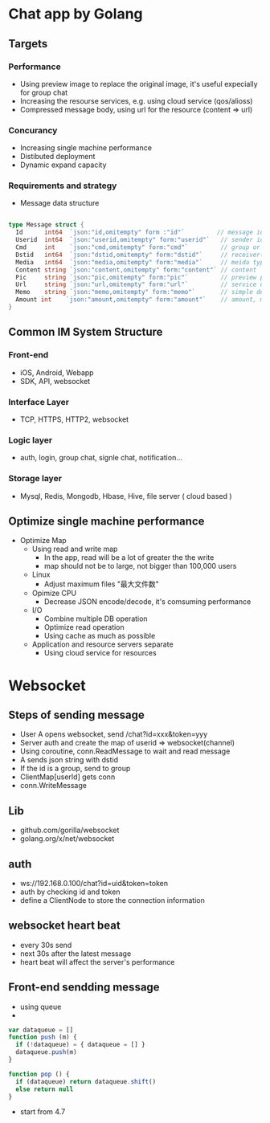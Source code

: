 # Chat app by Golang

## Targets

### Performance
- Using preview image to replace the original image, it's useful expecially for group chat
- Increasing the resourse services, e.g. using cloud service (qos/alioss)
- Compressed message body, using url for the resource (content => url)

### Concurancy
- Increasing single machine performance
- Distibuted deployment
- Dynamic expand capacity

### Requirements and strategy
- Message data structure

```go

type Message struct {
  Id      int64  `json:"id,omitempty" form :"id"`         // message id
  Userid  int64  `json:"userid,omitempty" form:"userid"`   // sender id
  Cmd     int    `json:"cmd,omitempty" form:"cmd"`         // group or private chat
  Dstid   int64  `json:"dstid,omitempty" form:"dstid"`     // receiver(person or group) id
  Media   int64  `json:"media,omitempty" form:"media"`     // meida type
  Content string `json:"content,omitempty" form:"content"` // content
  Pic     string `json:"pic,omitempty" form:"pic"`         // preview pic
  Url     string `json:"url,omitempty" form:"url"`         // service url
  Memo    string `json:"memo,omitempty" form:"memo"`       // simple description
  Amount int    `json:"amount,omitempty" form:"amount"`    // amount, meta info of the content
}
```


## Common IM System Structure

### Front-end
- iOS, Android, Webapp
- SDK, API, websocket

### Interface Layer
- TCP, HTTPS, HTTP2, websocket

### Logic layer
- auth, login, group chat, signle chat, notification...

### Storage layer
- Mysql, Redis, Mongodb, Hbase, Hive, file server ( cloud based )



## Optimize single machine performance
- Optimize Map
  - Using read and write map
    - In the app, read will be a lot of greater the the write
    - map should not be to large, not bigger than 100,000 users
  - Linux
    - Adjust maximum files "最大文件数"
  - Opimize CPU
    - Decrease JSON encode/decode, it's comsuming performance
  - I/O
    - Combine multiple DB operation
    - Optimize read operation
    - Using cache as much as possible
  - Application and resource servers separate
    - Using cloud service for resources


# Websocket

## Steps of sending message
- User A opens websocket, send /chat?id=xxx&token=yyy
- Server auth and create the map of userid => websocket(channel)
- Using coroutine, conn.ReadMessage to wait and read message
- A sends json string with dstid
- If the id is a group, send to group
- ClientMap[userId] gets conn
- conn.WriteMessage

## Lib
- github.com/gorilla/websocket
- golang.org/x/net/websocket

## auth
- ws://192.168.0.100/chat?id=uid&token=token
- auth by checking id and token
- define a ClientNode to store the connection information

## websocket heart beat
- every 30s send
- next 30s after the latest message
- heart beat will affect the server's performance

## Front-end sendding message
- using queue
- 
```js
var dataqueue = []
function push (m) {
  if (!dataqueue) = { dataqueue = [] }
  dataqueue.push(m)
}

function pop () {
  if (dataqueue) return dataqueue.shift()
  else return null
}
```

- start from 4.7